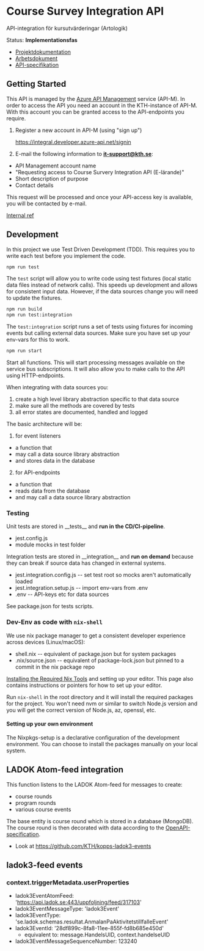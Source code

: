 # Course Survey Integration API

API-integration för kursutvärderingar (Artologik)

Status: **Implementationsfas**

- [Projektdokumentation](https://confluence.sys.kth.se/confluence/pages/viewpage.action?pageId=198838783)
- [Arbetsdokument](https://docs.google.com/presentation/d/130XPuty8Ge5W5XzxiUvW_oG1ThBXwvA0p7lFy_mIxo4)
- [API-specifikation](./openapi/course-survey-integration-api.spec.yml)

## Getting Started

This API is managed by the [Azure API Management](https://azure.microsoft.com/en-us/products/api-management) service (API-M). In order to access the API you need an account in the KTH-instance of API-M. With this account you can be granted access to the API-endpoints you require.

1. Register a new account in API-M (using "sign up")

   https://integral.developer.azure-api.net/signin

2. E-mail the following information to **[it-support@kth.se](email:it-support@kth.se)**:

- API Management account name
- "Requesting access to Course Survery Integration API (E-lärande)"
- Short description of purpose
- Contact details

This request will be processed and once your API-access key is available, you will be contacted by e-mail.

[Internal ref](https://confluence.sys.kth.se/confluence/display/TJAN/How-to+consume+and+publish+API%3As+in+API+Management)

## Development

In this project we use Test Driven Development (TDD). This requires you to write each test before you implement the code.

```sh
npm run test
```

The `test` script will allow you to write code using test fixtures (local static data files instead of network calls).
This speeds up development and allows for consistent input data. However, if the data sources change you will need to
update the fixtures.

```sh
npm run build
npm run test:integration
```

The `test:integration` script runs a set of tests using fixtures for incoming events but calling external data sources.
Make sure you have set up your env-vars for this to work.

```sh
npm run start
```

Start all functions. This will start processing messages available on the service bus subscriptions. It will also
allow you to make calls to the API using HTTP-endpoints.

When integrating with data sources you:

1. create a high level library abstraction specific to that data source
2. make sure all the methods are covered by tests
3. all error states are documented, handled and logged

The basic architecture will be:

1. for event listeners

- a function that
- may call a data source library abstraction
- and stores data in the database

2. for API-endpoints

- a function that
- reads data from the database
- and may call a data source library abstraction

### Testing

Unit tests are stored in \_\_tests\_\_ and **run in the CD/CI-pipeline**.

- jest.config.js
- module mocks in test folder

Integration tests are stored in \_\_integration\_\_ and **run on demand** because they can break if source data has changed in external systems.

- jest.integration.config.js -- set test root so mocks aren't automatically loaded
- jest.integration.setup.js -- import env-vars from .env
- .env -- API-keys etc for data sources

See package.json for tests scripts.

### Dev-Env as code with `nix-shell`

We use nix package manager to get a consistent developer experience across devices (Linux/macOS):

- shell.nix -- equivalent of package.json but for system packages
- .nix/source.json -- equivalent of package-lock.json but pinned to a commit in the nix package repo

[Installing the Required Nix Tools](https://confluence.sys.kth.se/confluence/pages/viewpage.action?pageId=193409170) and setting up your editor. This page also contains instructions or pointers for how to set up your editor.

Run `nix-shell` in the root directory and it will install the required packages for the project. You won't need nvm or similar to switch Node.js version and you will get the correct version of Node.js, az, openssl, etc.

#### Setting up your own environment

The Nixpkgs-setup is a declarative configuration of the development environment. You can choose to install the packages manually on your local system.

## LADOK Atom-feed integration

This function listens to the LADOK Atom-feed for messages to create:

- course rounds
- program rounds
- various course events

The base entity is course round which is stored in a database (MongoDB). The course round is then decorated with data according to the [OpenAPI-specification](./openapi/course-survey-integration-api.spec.yml).

- Look at https://github.com/KTH/kopps-ladok3-events

## ladok3-feed events

### context.triggerMetadata.userProperties

- ladok3EventAtomFeed: 'https://api.ladok.se:443/uppfoljning/feed/317103'
- ladok3EventMessageType: 'ladok3Event'
- ladok3EventType: 'se.ladok.schemas.resultat.AnmalanPaAktivitetstillfalleEvent'
- ladok3EventId: '28df899c-8fa8-11ee-855f-fd8b685e450d'
  - equivalent to: message.HandelsUID, context.handelseUID
- ladok3EventMessageSequenceNumber: 123240

